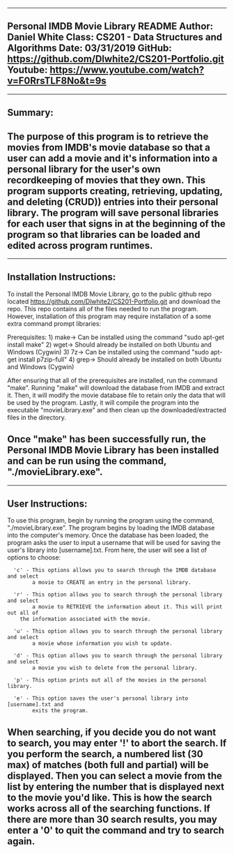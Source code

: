 -----------------------------------------------------------------------------------
Personal IMDB Movie Library README
Author: Daniel White
Class: CS201 - Data Structures and Algorithms
Date: 03/31/2019
GitHub: https://github.com/Dlwhite2/CS201-Portfolio.git
Youtube: https://www.youtube.com/watch?v=F0RrsTLF8No&t=9s
-----------------------------------------------------------------------------------



-----------------------------------------------------------------------------------
Summary:
-----------------------------------------------------------------------------------
The purpose of this program is to retrieve the movies from IMDB's movie database
so that a user can add a movie and it's information into a personal library for the
user's own recordkeeping of movies that they own. This program supports creating,
retrieving, updating, and deleting (CRUD)) entries into their personal library. The
program will save personal libraries for each user that signs in at the beginning
of the program so that libraries can be loaded and edited across program runtimes.
-----------------------------------------------------------------------------------



-----------------------------------------------------------------------------------
Installation Instructions:
-----------------------------------------------------------------------------------
To install the Personal IMDB Movie Library, go to the public github repo located
https://github.com/Dlwhite2/CS201-Portfolio.git and download the repo. This repo
contains all of the files needed to run the program. However, installation of this
program may require installation of a some extra command prompt libraries:

   Prerequisites:
     1) make-> Can be installed using the command "sudo apt-get install make"
     2) wget-> Should already be installed on both Ubuntu and Windows (Cygwin)
     3) 7z->   Can be installed using the command "sudo apt-get install p7zip-full"
     4) grep-> Should already be installed on both Ubuntu and Windows (Cygwin)

After ensuring that all of the prerequisites are installed, run the command "make".
Running "make" will download the database from IMDB and extract it. Then, it will
modify the movie database file to retain only the data that will be used by the
program. Lastly, it will compile the program into the executable "movieLibrary.exe"
and then clean up the downloaded/extracted files in the directory.

Once "make" has been successfully run, the Personal IMDB Movie Library has been
installed and can be run using the command, "./movieLibrary.exe".
-----------------------------------------------------------------------------------



-----------------------------------------------------------------------------------
User Instructions:
-----------------------------------------------------------------------------------
To use this program, begin by running the program using the command,
"./movieLibrary.exe". The program begins by loading the IMDB database into the
computer's memory. Once the database has been loaded, the program asks the user to
input a username that will be used for saving the user's library into
[username].txt. From here, the user will see a list of options to choose:

      'c' - This options allows you to search through the IMDB database and select
      	    a movie to CREATE an entry in the personal library. 
	    
      'r' - This option allows you to search through the personal library and select
      	    a movie to RETRIEVE the information about it. This will print out all of
	    the information associated with the movie.

      'u' - This option allows you to search through the personal library and select
      	    a movie whose information you wish to update.

      'd' - This option allows you to search through the personal library and select
      	    a movie you wish to delete from the personal library.

      'p' - This option prints out all of the movies in the personal library.

      'e' - This option saves the user's personal library into [username].txt and
      	    exits the program.

When searching, if you decide you do not want to search, you may enter '!' to
abort the search. If you perform the search, a numbered list (30 max) of matches
(both full and partial) will be displayed. Then you can select a movie from the list
by entering the number that is displayed next to the movie you'd like. This is how
the search works across all of the searching functions. If there are more than 30
search results, you may enter a '0' to quit the command and try to search again.
-----------------------------------------------------------------------------------